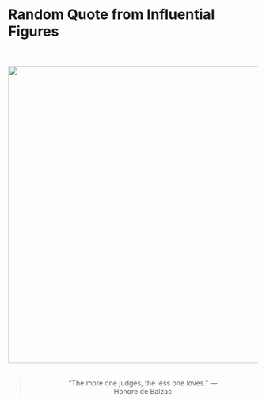 # Random Quote from Influential Figures

<div align="center">
  <br>
  <br>
  <a href="https://en.wikipedia.org/wiki/Honor%C3%A9_de_Balzac" title="Honoré de Balzac - Wikipedia"><img src="https://upload.wikimedia.org/wikipedia/commons/e/e6/Honor%C3%A9_de_Balzac_%281842%29_Detail.jpg" width="600px"></a>
  <br>
  <br>
  <blockquote>&ldquo;The more one judges, the less one loves.&rdquo; &mdash; <footer>Honore de Balzac</footer></blockquote>
</div>
  
